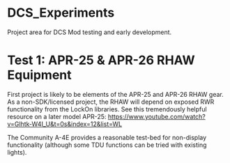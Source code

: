 # DCS_Experiments
Project area for DCS Mod testing and early development.

# Test 1: APR-25 & APR-26 RHAW Equipment
First project is likely to be elements of the APR-25 and APR-26 RHAW gear.
As a non-SDK/licensed project, the RHAW will depend on exposed RWR functionality from the LockOn libraries.
See this tremendously helpful resource on a later model APR-25:
https://www.youtube.com/watch?v=Glhtk-W4I_U&t=0s&index=12&list=WL

The Community A-4E provides a reasonable test-bed for non-display functionality (although some TDU functions can be tried with existing lights).
